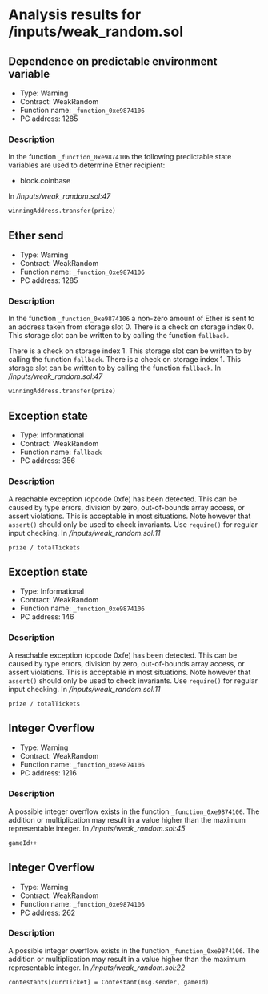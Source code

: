 # Analysis results for <TESTDATA>/inputs/weak_random.sol

## Dependence on predictable environment variable

- Type: Warning
- Contract: WeakRandom
- Function name: `_function_0xe9874106`
- PC address: 1285

### Description

In the function `_function_0xe9874106` the following predictable state variables are used to determine Ether recipient:
- block.coinbase

In *<TESTDATA>/inputs/weak_random.sol:47*

```
winningAddress.transfer(prize)
```

## Ether send

- Type: Warning
- Contract: WeakRandom
- Function name: `_function_0xe9874106`
- PC address: 1285

### Description

In the function `_function_0xe9874106` a non-zero amount of Ether is sent to an address taken from storage slot 0.
There is a check on storage index 0. This storage slot can be written to by calling the function `fallback`.

There is a check on storage index 1. This storage slot can be written to by calling the function `fallback`.
There is a check on storage index 1. This storage slot can be written to by calling the function `fallback`.
In *<TESTDATA>/inputs/weak_random.sol:47*

```
winningAddress.transfer(prize)
```

## Exception state

- Type: Informational
- Contract: WeakRandom
- Function name: `fallback`
- PC address: 356

### Description

A reachable exception (opcode 0xfe) has been detected. This can be caused by type errors, division by zero, out-of-bounds array access, or assert violations. This is acceptable in most situations. Note however that `assert()` should only be used to check invariants. Use `require()` for regular input checking. 
In *<TESTDATA>/inputs/weak_random.sol:11*

```
prize / totalTickets
```

## Exception state

- Type: Informational
- Contract: WeakRandom
- Function name: `_function_0xe9874106`
- PC address: 146

### Description

A reachable exception (opcode 0xfe) has been detected. This can be caused by type errors, division by zero, out-of-bounds array access, or assert violations. This is acceptable in most situations. Note however that `assert()` should only be used to check invariants. Use `require()` for regular input checking. 
In *<TESTDATA>/inputs/weak_random.sol:11*

```
prize / totalTickets
```

## Integer Overflow 

- Type: Warning
- Contract: WeakRandom
- Function name: `_function_0xe9874106`
- PC address: 1216

### Description

A possible integer overflow exists in the function `_function_0xe9874106`.
The addition or multiplication may result in a value higher than the maximum representable integer.
In *<TESTDATA>/inputs/weak_random.sol:45*

```
gameId++
```

## Integer Overflow 

- Type: Warning
- Contract: WeakRandom
- Function name: `_function_0xe9874106`
- PC address: 262

### Description

A possible integer overflow exists in the function `_function_0xe9874106`.
The addition or multiplication may result in a value higher than the maximum representable integer.
In *<TESTDATA>/inputs/weak_random.sol:22*

```
contestants[currTicket] = Contestant(msg.sender, gameId)
```